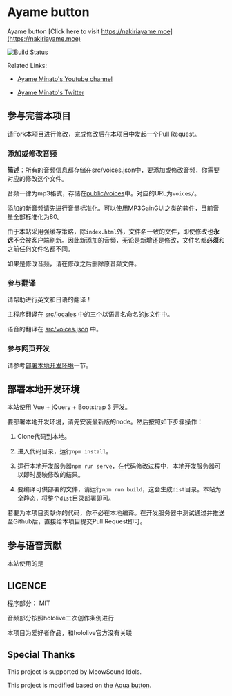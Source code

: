 # Ayame button

Ayame button [Click here to visit https://nakiriayame.moe](https://nakiriayame.moe)

[![Build Status](https://travis-ci.org/cololi/ayame-button.svg?branch=master)](https://travis-ci.org/cololi/ayame-button)

Related Links:

* [Ayame Minato's Youtube channel](https://www.youtube.com/channel/UC7fk0CB07ly8oSl0aqKkqFg?sub_confirmation=1)

* [Ayame Minato's Twitter](https://twitter.com/nakiriayame)

## 参与完善本项目

请Fork本项目进行修改，完成修改后在本项目中发起一个Pull Request。

### 添加或修改音频

**简述**：所有的音频信息都存储在[src/voices.json](src/voices.json)中，要添加或修改音频，你需要对应的修改这个文件。

音频一律为mp3格式，存储在[public/voices](public/voices)中。对应的URL为`voices/`。

添加的新音频请先进行音量标准化。可以使用MP3GainGUI之类的软件，目前音量全部标准化为80。

由于本站采用强缓存策略，除`index.html`外，文件名一致的文件，即使修改也**永远**不会被客户端刷新。因此新添加的音频，无论是新增还是修改，文件名都**必须**和之前任何文件名都不同。

如果是修改音频，请在修改之后删除原音频文件。

### 参与翻译

请帮助进行英文和日语的翻译！

主程序翻译在 [src/locales](src/locales) 中的三个以语言名命名的js文件中。

语音的翻译在 [src/voices.json](src/voices.json) 中。

### 参与网页开发

请参考[部署本地开发环境](#部署本地开发环境)一节。

## 部署本地开发环境

本站使用 Vue + jQuery + Bootstrap 3 开发。

要部署本地开发环境，请先安装最新版的node。然后按照如下步骤操作：

1. Clone代码到本地。

2. 进入代码目录，运行`npm install`。

3. 运行本地开发服务器`npm run serve`，在代码修改过程中，本地开发服务器可以即时反映修改的结果。

4. 要编译可供部署的文件，请运行`npm run build`，这会生成`dist`目录。本站为全静态，将整个`dist`目录部署即可。

若要为本项目贡献你的代码，你不必在本地编译。在开发服务器中测试通过并推送至Github后，直接给本项目提交Pull Request即可。

## 参与语音贡献

本站使用的是

## LICENCE

程序部分： MIT

音频部分按照hololive二次创作条例进行

本项目为爱好者作品，和hololive官方没有关联

## Special Thanks

This project is supported by MeowSound Idols.

This project is modified based on the [Aqua button](https://github.com/zyzsdy/aqua-button).
